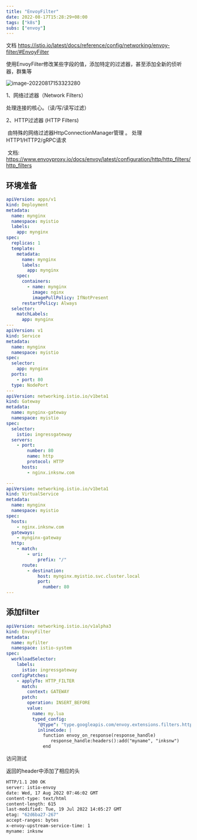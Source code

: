 ```yaml
---
title: "EnvoyFilter"
date: 2022-08-17T15:28:29+08:00
tags: ["k8s"]
subs: ["envoy"]
---
```


文档 https://istio.io/latest/docs/reference/config/networking/envoy-filter/#EnvoyFilter

使用EnvoyFilter修改某些字段的值，添加特定的过滤器，甚至添加全新的侦听器，群集等

![image-20220817153323280](http://inksnw.asuscomm.com:3001/blog/EnvoyFilter_956ff7a38a970bd0900d61e0d7711001.png)

1、网络过滤器（Network Filters）

   处理连接的核心。（读/写/读写过滤）

2、HTTP过滤器 (HTTP Filters)

​    由特殊的网络过滤器HttpConnectionManager管理 。 处理HTTP1/HTTP2/gRPC请求

​	文档: https://www.envoyproxy.io/docs/envoy/latest/configuration/http/http_filters/http_filters

## 环境准备

```yaml
apiVersion: apps/v1
kind: Deployment
metadata:
  name: mynginx
  namespace: myistio
  labels:
    app: mynginx
spec:
  replicas: 1
  template:
    metadata:
      name: mynginx
      labels:
        app: mynginx
    spec:
      containers:
        - name: mynginx
          image: nginx
          imagePullPolicy: IfNotPresent
      restartPolicy: Always
  selector:
    matchLabels:
      app: mynginx
---
apiVersion: v1
kind: Service
metadata:
  name: mynginx
  namespace: myistio
spec:
  selector:
    app: mynginx
  ports:
    - port: 80
  type: NodePort
---
apiVersion: networking.istio.io/v1beta1
kind: Gateway
metadata:
  name: mynginx-gateway
  namespace: myistio
spec:
  selector:
    istio: ingressgateway
  servers:
    - port:
        number: 80
        name: http
        protocol: HTTP
      hosts:
        - nginx.inksnw.com

---
apiVersion: networking.istio.io/v1beta1
kind: VirtualService
metadata:
  name: mynginx
  namespace: myistio
spec:
  hosts:
    - nginx.inksnw.com
  gateways:
    - mynginx-gateway
  http:
    - match:
        - uri:
            prefix: "/"
      route:
        - destination:
            host: mynginx.myistio.svc.cluster.local
            port:
              number: 80
---

```

## 添加filter

```yaml
apiVersion: networking.istio.io/v1alpha3
kind: EnvoyFilter
metadata:
  name: myfilter
  namespace: istio-system
spec:
  workloadSelector:
    labels:
      istio: ingressgateway
  configPatches:
    - applyTo: HTTP_FILTER
      match:
        context: GATEWAY
      patch:
        operation: INSERT_BEFORE
        value:
          name: my.lua
          typed_config:
            "@type": "type.googleapis.com/envoy.extensions.filters.http.lua.v3.Lua"
            inlineCode: |
              function envoy_on_response(response_handle)
                 response_handle:headers():add("myname", "inksnw")
              end
```

访问测试

返回的header中添加了相应的头

```bash
HTTP/1.1 200 OK
server: istio-envoy
date: Wed, 17 Aug 2022 07:46:02 GMT
content-type: text/html
content-length: 615
last-modified: Tue, 19 Jul 2022 14:05:27 GMT
etag: "62d6ba27-267"
accept-ranges: bytes
x-envoy-upstream-service-time: 1
myname: inksnw
```

